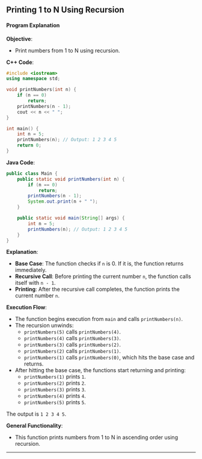 ## Printing 1 to N Using Recursion

#### Program Explanation

**Objective**:
- Print numbers from 1 to N using recursion.

**C++ Code**:
```cpp
#include <iostream>
using namespace std;

void printNumbers(int n) {
    if (n == 0)
        return;
    printNumbers(n - 1);
    cout << n << " ";
}

int main() {
    int n = 5;
    printNumbers(n); // Output: 1 2 3 4 5
    return 0;
}
```

**Java Code**:
```java
public class Main {
    public static void printNumbers(int n) {
        if (n == 0)
            return;
        printNumbers(n - 1);
        System.out.print(n + " ");
    }

    public static void main(String[] args) {
        int n = 5;
        printNumbers(n); // Output: 1 2 3 4 5
    }
}
```

**Explanation**:
- **Base Case**: The function checks if `n` is 0. If it is, the function returns immediately.
- **Recursive Call**: Before printing the current number `n`, the function calls itself with `n - 1`.
- **Printing**: After the recursive call completes, the function prints the current number `n`.

**Execution Flow**:
- The function begins execution from `main` and calls `printNumbers(n)`.
- The recursion unwinds:
  - `printNumbers(5)` calls `printNumbers(4)`.
  - `printNumbers(4)` calls `printNumbers(3)`.
  - `printNumbers(3)` calls `printNumbers(2)`.
  - `printNumbers(2)` calls `printNumbers(1)`.
  - `printNumbers(1)` calls `printNumbers(0)`, which hits the base case and returns.
- After hitting the base case, the functions start returning and printing:
  - `printNumbers(1)` prints `1`.
  - `printNumbers(2)` prints `2`.
  - `printNumbers(3)` prints `3`.
  - `printNumbers(4)` prints `4`.
  - `printNumbers(5)` prints `5`.

The output is `1 2 3 4 5`.

**General Functionality**:
- This function prints numbers from 1 to N in ascending order using recursion.

---